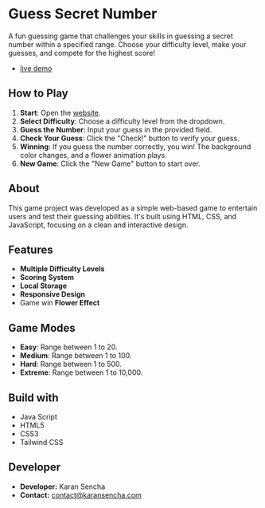 # Guess Secret Number

A fun guessing game that challenges your skills in guessing a secret number within a specified range. Choose your difficulty level, make your guesses, and compete for the highest score!
- [live demo](https://guess.karansencha.com/)

## How to Play
1. **Start**: Open the [website](https://guess.karansencha/).
2. **Select Difficulty**: Choose a difficulty level from the dropdown.
3. **Guess the Number**: Input your guess in the provided field.
4. **Check Your Guess**: Click the "Check!" button to verify your guess.
5. **Winning**: If you guess the number correctly, you win! The background color changes, and a flower animation plays.
6. **New Game**: Click the "New Game" button to start over.

## About
This game project was developed as a simple web-based game to entertain users and test their guessing abilities. It's built using HTML, CSS, and JavaScript, focusing on a clean and interactive design.


## Features
- **Multiple Difficulty Levels**
- **Scoring System**
- **Local Storage**
- **Responsive Design**
- Game win **Flower Effect**
  
## Game Modes
- **Easy**: Range between 1 to 20.
- **Medium**: Range between 1 to 100.
- **Hard**: Range between 1 to 500.
- **Extreme**: Range between 1 to 10,000.
  

## Build with
- Java Script
- HTML5
- CSS3
- Tailwind CSS


## Developer
- **Developer:** Karan Sencha
- **Contact:** contact@karansencha.com




  


